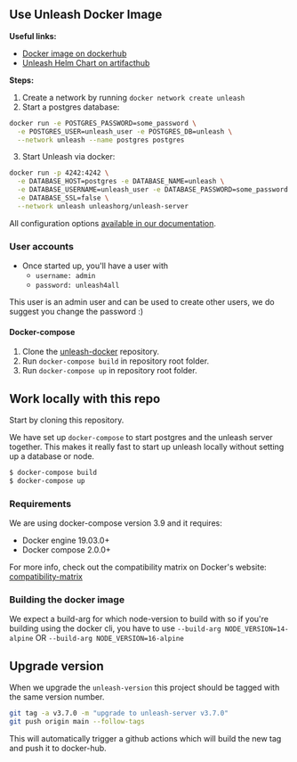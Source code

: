 ## Use Unleash Docker Image


**Useful links:**

- [Docker image on dockerhub](https://hub.docker.com/r/unleashorg/unleash-server/)
- [Unleash Helm Chart on artifacthub](https://artifacthub.io/packages/helm/unleash/unleash)

**Steps:**

1. Create a network by running `docker network create unleash`
2. Start a postgres database:

```sh
docker run -e POSTGRES_PASSWORD=some_password \
  -e POSTGRES_USER=unleash_user -e POSTGRES_DB=unleash \
  --network unleash --name postgres postgres
```

3. Start Unleash via docker:

```sh
docker run -p 4242:4242 \
  -e DATABASE_HOST=postgres -e DATABASE_NAME=unleash \
  -e DATABASE_USERNAME=unleash_user -e DATABASE_PASSWORD=some_password \
  -e DATABASE_SSL=false \
  --network unleash unleashorg/unleash-server
```

All configuration options [available in our documentation](https://docs.getunleash.io/docs/deploy/configuring_unleash). 

### User accounts
- Once started up, you'll have a user with 
  - `username: admin`
  - `password: unleash4all`

This user is an admin user and can be used to create other users, we do suggest you change the password :)

#### Docker-compose

1. Clone the [unleash-docker](https://github.com/Unleash/unleash-docker) repository.
2. Run `docker-compose build` in repository root folder.
3. Run `docker-compose up` in repository root folder.



## Work locally with this repo 
Start by cloning this repository. 

We have set up `docker-compose` to start postgres and the unleash server together. This makes it really fast to start up
unleash locally without setting up a database or node.

```bash
$ docker-compose build
$ docker-compose up
```

### Requirements
We are using docker-compose version 3.9 and it requires:

- Docker engine 19.03.0+
- Docker compose 2.0.0+

For more info, check out the compatibility matrix on Docker's website: [compatibility-matrix](
https://docs.docker.com/compose/compose-file/compose-versioning/#compatibility-matrix)

### Building the docker image
We expect a build-arg for which node-version to build with so if you're building using the docker cli, you have to use `--build-arg NODE_VERSION=14-alpine` OR `--build-arg NODE_VERSION=16-alpine`

## Upgrade version
When we upgrade the `unleash-version` this project should be tagged with the same version number.

```bash
git tag -a v3.7.0 -m "upgrade to unleash-server v3.7.0"
git push origin main --follow-tags
```

This will automatically trigger a github actions which will build the new tag and push it to docker-hub. 
